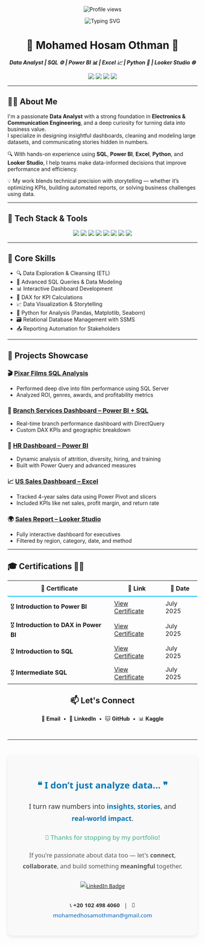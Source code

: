<p align="center">
  <img src="https://komarev.com/ghpvc/?username=mohamedhosam4&style=for-the-badge&color=blue" alt="Profile views" />
</p>

<p align="center">
  <img src="https://readme-typing-svg.demolab.com?font=Fira+Code&weight=700&size=28&duration=3000&pause=1000&color=00BFFF&center=true&vCenter=true&width=700&lines=Hi+I'm+Mohamed+Hosam+Othman;Data+Analyst+%7C+BI+Developer;Welcome+to+my+GitHub+Profile!" alt="Typing SVG" />
</p>


<h1 align="center">🌟 Mohamed Hosam Othman 🌟</h1>

<p align="center">
  <b><i>Data Analyst | SQL ⚙️ | Power BI 📊 | Excel 📈 | Python 🐍 | Looker Studio 🌐</i></b>
</p>

<p align="center">
  <a href="mailto:mohamedhosamothman@gmail.com"><img src="https://img.shields.io/badge/Gmail-EA4335?style=for-the-badge&logo=gmail&logoColor=white" /></a>
  <a href="https://www.linkedin.com/in/mohamed-hosam-analyst/"><img src="https://img.shields.io/badge/LinkedIn-0A66C2?style=for-the-badge&logo=linkedin&logoColor=white" /></a>
  <a href="https://github.com/mohamedhosamothman"><img src="https://img.shields.io/badge/GitHub-181717?style=for-the-badge&logo=github&logoColor=white" /></a>
  <a href="https://kaggle.com/mohamedhosamothman"><img src="https://img.shields.io/badge/Kaggle-20BEFF?style=for-the-badge&logo=kaggle&logoColor=white" /></a>
</p>

---

## 👨‍💻 About Me

I'm a passionate **Data Analyst** with a strong foundation in **Electronics & Communication Engineering**, and a deep curiosity for turning data into business value.  
I specialize in designing insightful dashboards, cleaning and modeling large datasets, and communicating stories hidden in numbers.

🔍 With hands-on experience using **SQL**, **Power BI**, **Excel**, **Python**, and **Looker Studio**, I help teams make data-informed decisions that improve performance and efficiency.

💡 My work blends technical precision with storytelling — whether it’s optimizing KPIs, building automated reports, or solving business challenges using data.

---

## 🧰 Tech Stack & Tools

<p align="center">
  <img src="https://img.shields.io/badge/SQL%20Server-CC2927?style=for-the-badge&logo=microsoftsqlserver&logoColor=white" />
  <img src="https://img.shields.io/badge/SSMS-%F0%9F%94%A5%20Studio%20Pro-CC2927?style=for-the-badge&logo=microsoftsqlserver&logoColor=white" />
  <img src="https://img.shields.io/badge/Excel-217346?style=for-the-badge&logo=microsoft-excel&logoColor=white" />
  <img src="https://img.shields.io/badge/Power%20BI-F2C811?style=for-the-badge&logo=powerbi&logoColor=black" />
  <img src="https://img.shields.io/badge/Python-3776AB?style=for-the-badge&logo=python&logoColor=white" />
  <img src="https://img.shields.io/badge/Looker%20Studio-4285F4?style=for-the-badge&logo=googleanalytics&logoColor=white" />
  <img src="https://img.shields.io/badge/Pandas-150458?style=for-the-badge&logo=pandas&logoColor=white" />
  <img src="https://img.shields.io/badge/DAX-3582C4?style=for-the-badge&logo=powerbi&logoColor=white" />
</p>

---

## 📌 Core Skills

- 🔍 Data Exploration & Cleansing (ETL)  
- 🧠 Advanced SQL Queries & Data Modeling  
- 📊 Interactive Dashboard Development  
- 🧮 DAX for KPI Calculations  
- 📈 Data Visualization & Storytelling  
- 🐍 Python for Analysis (Pandas, Matplotlib, Seaborn)  
- 🗃️ Relational Database Management with SSMS  
- 📤 Reporting Automation for Stakeholders  

---

## 🚀 Projects Showcase

### 🎬 [Pixar Films SQL Analysis](https://github.com/mohamedhosamothman/Pixar-Films-SQL-Analysis)
- Performed deep dive into film performance using SQL Server  
- Analyzed ROI, genres, awards, and profitability metrics  

### 🏢 [Branch Services Dashboard – Power BI + SQL](https://github.com/mohamedhosamothman/Branch-Services-Dashboard-Sql-Power-Bi)
- Real-time branch performance dashboard with DirectQuery  
- Custom DAX KPIs and geographic breakdown  

### 👥 [HR Dashboard – Power BI](https://github.com/mohamedhosamothman/HR-Dashboard-in-Power-BI)
- Dynamic analysis of attrition, diversity, hiring, and training  
- Built with Power Query and advanced measures  

### 📈 [US Sales Dashboard – Excel](https://github.com/mohamedhosamothman/Excel_Sales_Dashboard_USA_2014-2017)
- Tracked 4-year sales data using Power Pivot and slicers  
- Included KPIs like net sales, profit margin, and return rate  

### 🌍 [Sales Report – Looker Studio](https://lookerstudio.google.com/reporting/7fc077a8-9d61-4102-88df-f5c24e98eea2)
- Fully interactive dashboard for executives  
- Filtered by region, category, date, and method  

---


## 🎓 Certifications 🏅📜

<table align="center" style="border-collapse: collapse;">
  <thead>
    <tr>
      <th style="padding: 10px; border-bottom: 2px solid #00BFFF;">📜 Certificate</th>
      <th style="padding: 10px; border-bottom: 2px solid #00BFFF;">🔗 Link</th>
      <th style="padding: 10px; border-bottom: 2px solid #00BFFF;">📅 Date</th>
    </tr>
  </thead>
  <tbody>
    <tr>
      <td style="padding: 8px;">🎖️ <strong>Introduction to Power BI</strong></td>
      <td style="padding: 8px;"><a href="https://www.datacamp.com/completed/statement-of-accomplishment/course/78d5cbffa15d721bc75ff42a4edd9c2983bdc075">View Certificate</a></td>
      <td style="padding: 8px;">July 2025</td>
    </tr>
    <tr>
      <td style="padding: 8px;">🎖️ <strong>Introduction to DAX in Power BI</strong></td>
      <td style="padding: 8px;"><a href="https://www.datacamp.com/completed/statement-of-accomplishment/course/b836027e9aaf6b1d12653f31b682d044c320b33e">View Certificate</a></td>
      <td style="padding: 8px;">July 2025</td>
    </tr>
    <tr>
      <td style="padding: 8px;">🎖️ <strong>Introduction to SQL</strong></td>
      <td style="padding: 8px;"><a href="https://www.datacamp.com/completed/statement-of-accomplishment/course/a4652725c8191aee5ac04b282745ac5045d67661">View Certificate</a></td>
      <td style="padding: 8px;">July 2025</td>
    </tr>
    <tr>
      <td style="padding: 8px;">🎖️ <strong>Intermediate SQL</strong></td>
      <td style="padding: 8px;"><a href="https://www.datacamp.com/completed/statement-of-accomplishment/course/6a5a80f7cb38a45ad0dfccddf774225e1a1c27c9">View Certificate</a></td>
      <td style="padding: 8px;">July 2025</td>
    </tr>
  </tbody>
</table>


<!-- 🌐 Contact Section -->
<h2 align="center">📫 Let's Connect</h2>

<p align="center">
  <a href="mailto:mohamedhosamothman@gmail.com" style="text-decoration:none;" target="_blank">📧 <strong>Email</strong></a> &nbsp;•&nbsp;
  <a href="https://www.linkedin.com/in/mohamed-hosam-analyst/" style="text-decoration:none;" target="_blank">🔗 <strong>LinkedIn</strong></a> &nbsp;•&nbsp;
  <a href="https://github.com/mohamedhosamothman" style="text-decoration:none;" target="_blank">🐱 <strong>GitHub</strong></a> &nbsp;•&nbsp;
  <a href="https://www.kaggle.com/mohamedhosamothman" style="text-decoration:none;" target="_blank">📊 <strong>Kaggle</strong></a>
</p>

<br>
<hr style="margin-top: 10px; margin-bottom: 40px;">

<!-- 🧠 Final Statement -->
<div align="center" style="font-family:'Segoe UI', Tahoma, Geneva, Verdana, sans-serif; max-width: 720px; margin: auto; line-height: 1.8; background-color: #f9f9f9; padding: 25px 35px; border-radius: 12px; box-shadow: 0 4px 10px rgba(0,0,0,0.08);">

  <h3 style="color: #0077b6; font-size: 24px; font-weight: bold; margin-bottom: 10px;">❝ I don’t just analyze data... ❞</h3>

  <p style="font-size: 18px; color: #333;">
    I turn raw numbers into <span style="color:#0077b6;"><strong>insights</strong></span>,
    <span style="color:#0077b6;"><strong>stories</strong></span>, and
    <span style="color:#0077b6;"><strong>real-world impact</strong></span>.
  </p>

  <p style="font-size: 17px; color: #43aa8b; margin-top: 20px;">
    🚀 Thanks for stopping by my portfolio!
  </p>

  <p style="font-size: 16px; color: #555;">
    If you're passionate about data too — let's <strong>connect</strong>, <strong>collaborate</strong>,
    and build something <strong>meaningful</strong> together.
  </p>

  <!-- 🔗 Button Badge -->
  <div style="margin: 25px 0;">
    <a href="https://www.linkedin.com/in/mohamed-hosam-analyst" target="_blank">
      <img src="https://img.shields.io/badge/Connect%20on%20LinkedIn-0A66C2?style=for-the-badge&logo=linkedin&logoColor=white" alt="LinkedIn Badge"/>
    </a>
  </div>

  <!-- 📞 Contact Info -->
  <p style="font-size: 15px; color: #333;">
    📞 <strong>+20 102 498 4060</strong> &nbsp; | &nbsp;
    📧 <a href="mailto:mohamedhosamothman@gmail.com" style="color: #0a66c2; text-decoration: none;">
      mohamedhosamothman@gmail.com
    </a>
  </p>
</div>
